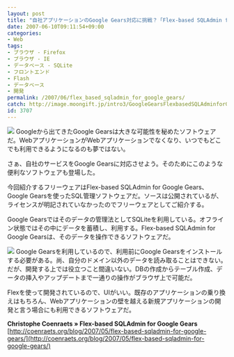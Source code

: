 ```yaml
---
layout: post
title: "自社アプリケーションのGoogle Gears対応に挑戦？「Flex-based SQLAdmin for Google Gears」"
date: 2007-06-10T09:11:54+09:00
categories:
- Web
tags: 
- ブラウザ - Firefox
- ブラウザ - IE
- データベース - SQLite
- フロントエンド
- Flash
- データベース
- 開発
permalink: /2007/06/flex_based_sqladmin_for_google_gears/
catch: http://image.moongift.jp/intro3/GoogleGearsFlexbasedSQLAdminforGoogleGea_2BF/2_thumb.png
id: 3707
---
```

[![](http://image.moongift.jp/intro3/GoogleGearsFlexbasedSQLAdminforGoogleGea_2BF/3_thumb.png)](http://image.moongift.jp/intro3/GoogleGearsFlexbasedSQLAdminforGoogleGea_2BF/32.png) Googleから出てきたGoogle Gearsは大きな可能性を秘めたソフトウェアだ。WebアプリケーションがWebアプリケーションでなくなり、いつでもどこでも利用できるようになるのも夢ではない。   
  
さぁ、自社のサービスをGoogle Gearsに対応させよう。そのためにこのような便利なソフトウェアも登場した。   
  
今回紹介するフリーウェアはFlex-based SQLAdmin for Google Gears、Google Gearsを使ったSQL管理ソフトウェアだ。ソースは公開されているが、ライセンスが明記されていなかったのでフリーウェアとしてご紹介する。   
  
<!--more-->  
  
Google Gearsではそのデータの管理法としてSQLiteを利用している。オフライン状態ではその中にデータを蓄積し、利用する。Flex-based SQLAdmin for Google Gearsは、そのデータを操作できるソフトウェアだ。   
  
[![](http://image.moongift.jp/intro3/GoogleGearsFlexbasedSQLAdminforGoogleGea_2BF/2_thumb.png)](http://image.moongift.jp/intro3/GoogleGearsFlexbasedSQLAdminforGoogleGea_2BF/22.png) Google Gearsを利用しているので、利用前にGoogle Gearsをインストールする必要がある。尚、自分のドメイン以外のデータを読み取ることはできない。だが、開発する上では役立つこと間違いない。DBの作成からテーブル作成、データの挿入やアップデートまで一通りの操作がブラウザ上で可能だ。   
  
Flexを使って開発されているので、UIがいい。既存のアプリケーションの乗り換えはもちろん、Webアプリケーションの壁を越える新規アプリケーションの開発と言う場合にも利用できるソフトウェアだ。   
  
**Christophe Coenraets » Flex-based SQLAdmin for Google Gears**  
[http://coenraets.org/blog/2007/05/flex-based-sqladmin-for-google-gears/](http://coenraets.org/blog/2007/05/flex-based-sqladmin-for-google-gears/)